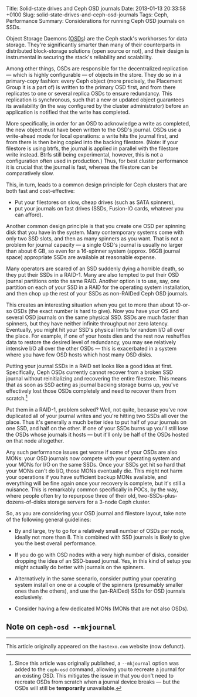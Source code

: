 Title: Solid-state drives and Ceph OSD journals
Date: 2013-01-13 20:33:58 +0100
Slug: solid-state-drives-and-ceph-osd-journals
Tags: Ceph, Performance
Summary: Considerations for running Ceph OSD journals on SSDs.

Object Storage Daemons
([OSDs](http://ceph.com/docs/master/man/8/ceph-osd/)) are the Ceph
stack's workhorses for data storage. They're significantly smarter
than many of their counterparts in distributed block-storage solutions
(open source or not), and their design is instrumental in securing the
stack's reliability and scalability.

Among other things, OSDs are responsible for the decentralized
replication — which is highly configurable — of objects in the
store. They do so in a primary-copy fashion: every Ceph object (more
precisely, the Placement Group it is a part of) is written to the
primary OSD first, and from there replicates to one or several replica
OSDs to ensure redundancy. This replication is synchronous, such that
a new or updated object guarantees its availability (in the way
configured by the cluster administrator) before an application is
notified that the write has completed.

More specifically, in order for an OSD to acknowledge a write as
completed, the new object must have been written to the OSD's
journal. OSDs use a write-ahead mode for local operations: a write
hits the journal first, and from there is then being copied into the
backing filestore. (Note: if your filestore is using btrfs, the
journal is applied in parallel with the filestore write instead. Btrfs
still being experimental, however, this is not a configuration often
used in production.) Thus, for best cluster performance it is crucial
that the journal is fast, whereas the filestore can be comparatively
slow.

This, in turn, leads to a common design principle for Ceph clusters
that are both fast and cost-effective:

- Put your filestores on slow, cheap drives (such as SATA spinners),
- put your journals on fast drives (SSDs, Fusion-IO cards, whatever
  you can afford).

Another common design principle is that you create one OSD per
spinning disk that you have in the system. Many contemporary systems
come with only two SSD slots, and then as many spinners as you
want. That is not a problem for journal capacity — a single OSD's
journal is usually no larger than about 6 GB, so even for a 16-spinner
system (approx. 96GB journal space) appropriate SSDs are available at
reasonable expense.

Many operators are scared of an SSD suddenly dying a horrible death,
so they put their SSDs in a RAID-1. Many are also tempted to put their
OSD journal partitions onto the same RAID. Another option is to use,
say, one partition on each of your SSD in a RAID for the operating
system installation, and then chop up the rest of your SSDs as
non-RAIDed Ceph OSD journals.

This creates an interesting situation when you get to more than about
10-or-so OSDs (the exact number is hard to give). Now you have your OS
and several OSD journals on the same physical SSD. SSDs are much
faster than spinners, but they have neither infinite throughput nor
zero latency. Eventually, you might hit your SSD's physical limits for
random I/O all over the place. For example, if one of your hosts dies
and the rest now reshuffles data to restore the desired level of
redundancy, you may see relatively intensive I/O all over the other
OSDs — this is exacerbated in a system where you have few OSD hosts
which host many OSD disks.

Putting your journal SSDs in a RAID set looks like a good idea at
first. Specifically, Ceph OSDs currently cannot recover from a broken
SSD journal without reinitializing and recovering the entire
filestore. This means that as soon as SSD acting as journal backing
storage burns up, you've effectively lost those OSDs completely and
need to recover them from scratch.[^mkjournal]

Put them in a RAID-1, problem solved?  Well, not quite, because you've
now duplicated all of your journal writes and you're hitting two SSDs
all over the place. Thus it's generally a much better idea to put half
of your journals on one SSD, and half on the other. If one of your
SSDs burns up you'll still lose the OSDs whose journals it hosts — but
it'll only be half of the OSDs hosted on that node altogether.

Any such performance issues get worse if some of your OSDs are also
MONs: your OSD journals now compete with your operating system and
your MONs for I/O on the same SSDs. Once your SSDs get hit so hard
that your MONs can't do I/O, those MONs eventually die. This might not
harm your operations if you have sufficient backup MONs available, and
everything will be fine again once your recovery is complete, but it's
still a nuisance. This is remarkably common specifically in POCs, by
the way, where people often try to repurpose three of their old,
two-SSDs-plus-dozens-of-disks storage servers for a 3-node Ceph
cluster.

So, as you are considering your OSD journal and filestore layout, take
note of the following general guidelines:

- By and large, try to go for a relatively small number of OSDs per
  node, ideally not more than 8. This combined with SSD journals is
  likely to give you the best overall performance.

- If you do go with OSD nodes with a very high number of disks,
  consider dropping the idea of an SSD-based journal. Yes, in this
  kind of setup you might actually do better with journals on the
  spinners.

- Alternatively in the same scenario, consider putting your operating
  system install on one or a couple of the spinners (presumably
  smaller ones than the others), and use the (un-RAIDed) SSDs for OSD
  journals exclusively.

- Consider having a few dedicated MONs (MONs that are not also OSDs).

## Note on `ceph-osd --mkjournal`

[^mkjournal]:
	Since this article was originally published, a `--mkjournal`
	option was added to the `ceph-osd` command, allowing you to
	recreate a journal for an existing OSD. This mitigates the issue
	in that you don't need to recreate OSDs from scratch when a
	journal device breaks — but the OSDs will still be **temporarily**
	unavailable.

* * *

This article originally appeared on the `hastexo.com` website (now defunct).
